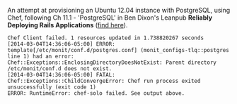 An attempt at provisioning an Ubuntu 12.04 instance with PostgreSQL, using Chef, following Ch 11.1 - 'PostgreSQL' 
in Ben Dixon's Leanpub __Reliably Deploying Rails Applications__ ([find here](https://leanpub.com/deploying_rails_applications)).
```
Chef Client failed. 1 resources updated in 1.738820267 seconds
[2014-03-04T14:36:06-05:00] ERROR: template[/etc/monit/conf.d/postgres.conf] (monit_configs-tlq::postgres line 1) had an error: Chef::Exceptions::EnclosingDirectoryDoesNotExist: Parent directory /etc/monit/conf.d does not exist.
[2014-03-04T14:36:06-05:00] FATAL: Chef::Exceptions::ChildConvergeError: Chef run process exited unsuccessfully (exit code 1)
ERROR: RuntimeError: chef-solo failed. See output above.
```
